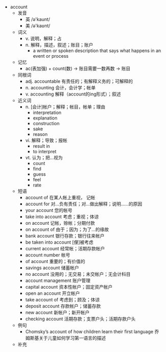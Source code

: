 - account
  - 发音
    - 英 /ə'kaunt/
    - 美 /ə'kaʊnt/
  - 词义
    - v. 说明，解释；占
    - n. 解释，描述，叙述；账目；账户
      - a written or spoken description that says what happens in an event or process
  - 记忆
    - ac(表加强) + count(数) → 账目需要一数再数 → 账目
  - 同根词
    - adj. accountable 有责任的；有解释义务的；可解释的
    - n. accounting 会计，会计学；帐单
    - v. accounting 解释（account的ing形式）；叙述
  - 近义词
    - n. [会计]帐户；解释；帐目，帐单；理由
      - interpretation
      - explanation
      - construction
      - sake
      - reason
    - vi. 解释；导致；报帐
      - result in
      - to interpret
    - vt. 认为；把…视为
      - count
      - find
      - guess
      - feel
      - rate
  - 短语
    - account of 在某人帐上重视，	记帐
    - account for 对…负有责任；对…做出解释；说明……的原因
    - your account 您的帐号
    - take into account 考虑；重视；体谅
    - on account 记帐，赊帐；分期付款
    - on account of 由于；因为；为了…的缘故
    - bank account 银行存款；银行往来帐户
    - be taken into account [俚]被考虑
    - current account 经常帐；活期存款帐户
    - account number 帐号
    - of account 重要的；有价值的
    - savings account 储蓄帐户
    - no account 没用的；无交易；未交帐户；无会计科目
    - account management 账户管理
    - capital account 资本性帐户；固定资产帐户
    - open an account 开立帐户
    - take account of 考虑到；顾及；体谅
    - deposit account 存款帐户；储蓄存款
    - new account 新帐户；新开帐户
    - checking account 活期存款；支票户头；活期存款户头
  - 例句
    - Chomsky’s account of how children learn their first language 乔姆斯基关于儿童如何学习第一语言的描述
  - 补充